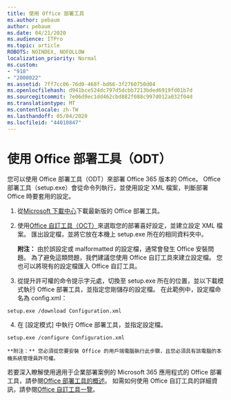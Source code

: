 ```yaml
---
title: 使用 Office 部署工具
ms.author: pebaum
author: pebaum
ms.date: 04/21/2020
ms.audience: ITPro
ms.topic: article
ROBOTS: NOINDEX, NOFOLLOW
localization_priority: Normal
ms.custom:
- "918"
- "2000022"
ms.assetid: 7ff7cc06-76d0-468f-bd66-3f2760750d04
ms.openlocfilehash: d941bce524dc797d5dcbb7213bded6919fd01b7d
ms.sourcegitcommit: 7e06d9ec1dd462cbd882f088c997d012a032f04d
ms.translationtype: MT
ms.contentlocale: zh-TW
ms.lasthandoff: 05/04/2020
ms.locfileid: "44010847"
---
```

# <a name="using-the-office-deployment-tool-odt"></a>使用 Office 部署工具（ODT）

您可以使用 Office 部署工具（ODT）來部署 Office 365 版本的 Office。 Office 部署工具（setup.exe）會從命令列執行，並使用設定 XML 檔案，判斷部署 Office 時要套用的設定。
  
1. 從[Microsoft 下載中心](https://go.microsoft.com/fwlink/p/?LinkID=626065)下載最新版的 Office 部署工具。

2. 使用[Office 自訂工具（OCT）](https://config.office.com)來選取您的部署喜好設定，並建立設定 XML 檔案。 匯出設定檔，並將它放在本機上 setup.exe 所在的相同資料夾中。

    **附注：** 由於誤設定或 malformatted 的設定檔，通常會發生 Office 安裝問題。 為了避免這類問題，我們建議您使用 Office 自訂工具來建立設定檔。 您也可以將現有的設定檔匯入 Office 自訂工具。

3. 從提升許可權的命令提示字元處，切換至 setup.exe 所在的位置，並以下載模式執行 Office 部署工具，並指定您剛儲存的設定檔。 在此範例中，設定檔命名為 config.xml：
    
  ```
  setup.exe /download Configuration.xml  
  ```

4. 在 [設定模式] 中執行 Office 部署工具，並指定設定檔。
    
  ```
  setup.exe /configure Configuration.xml
  ```

    **附注：** 您必須從您要安裝 Office 的用戶端電腦執行此步驟，且您必須具有該電腦的本機系統管理員許可權。

若要深入瞭解使用適用于企業部署案例的 Microsoft 365 應用程式的 Office 部署工具，請參閱[Office 部署工具的概述](https://docs.microsoft.com/deployoffice/overview-office-deployment-tool)。 如需如何使用 Office 自訂工具的詳細資訊，請參閱[Office 自訂工具一覽](https://docs.microsoft.com/DeployOffice/overview-of-the-office-customization-tool-for-click-to-run)。
